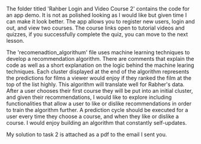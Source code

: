  The folder titled 'Rahber Login and Video Course 2' contains the code for an app demo. It is not as polished looking as I would like but given time I can make it look better.
The app allows you to register new users, login and out, and view two courses. The course links open to tutorial videos and quizzes, if you successfully complete the quiz, you can 
move to the next lesson. 

The 'recomenadtion_algorithum' file uses machine learning techniques to develop a recommendation algorithm. There are comments that explain the code as well as 
a short explanation on the logic behind the machine learing techniques. Each cluster displayed at the end of the algorithm represents the predictions for films a viewer would enjoy if they ranked the film at the top of the list highly. This algorithm will translate well for Rabher's data. After a user chooses their first course they will be put into an initial cluster, and given their recommendations, I would like to explore including functionalities that allow a user to like or dislike recommendations in order to train the algorithm further. A prediction cycle should be executed for a user every time they choose a course, and when they like or dislike a course. I would enjoy building an algorithm that constantly self-updates.  

My solution to task 2 is attached as a pdf to the email I sent you. 
